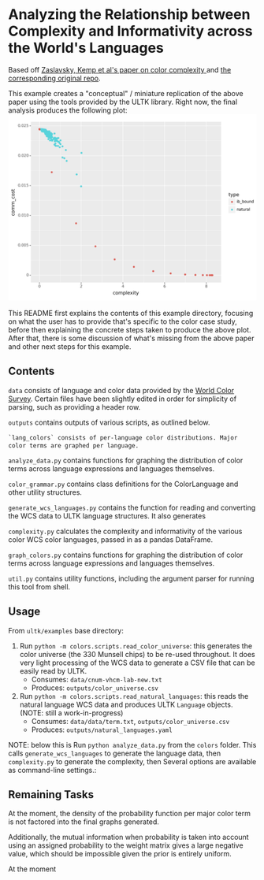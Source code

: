 # Analyzing the Relationship between Complexity and Informativity across the World's Languages

Based off [Zaslavsky, Kemp et al's paper on color complexity ](https://www.pnas.org/doi/full/10.1073/pnas.1800521115) and [the corresponding original repo](https://github.com/nogazs/ib-color-naming).

This example creates a "conceptual" / miniature replication of the above paper using the tools provided by the ULTK library.  Right now, the final analysis produces the following plot:
![a plot showing communicative cost and complexity of natural, explored, and dominant languages](https://github.com/CLMBRs/altk/blob/main/src/examples/colors/outputs/plot.png?raw=true)

This README first explains the contents of this example directory, focusing on what the user has to provide that's specific to the color case study, before then explaining the concrete steps taken to produce the above plot.  After that, there is some discussion of what's missing from the above paper and other next steps for this example.

## Contents
`data` consists of language and color data provided by the [World Color Survey](https://linguistics.berkeley.edu/wcs/data.html). Certain files have been slightly edited in order for simplicity of parsing, such as providing a header row.

`outputs` contains outputs of various scripts, as outlined below. 


    `lang_colors` consists of per-language color distributions. Major color terms are graphed per language.

`analyze_data.py` contains functions for graphing the distribution of color terms across language expressions and languages themselves.

`color_grammar.py` contains class definitions for the ColorLanguage and other utility structures.

`generate_wcs_languages.py` contains the function for reading and converting the WCS data to ULTK language structures. It also generates 

`complexity.py` calculates the complexity and informativity of the various color WCS color languages, passed in as a pandas DataFrame.

`graph_colors.py`  contains functions for graphing the distribution of color terms across language expressions and languages themselves.

`util.py` contains utility functions, including the argument parser for running this tool from shell. 

## Usage

From `ultk/examples` base directory:
1. Run `python -m colors.scripts.read_color_universe`: this generates the color universe (the 330 Munsell chips) to be re-used throughout.  It does very light processing of the WCS data to generate a CSV file that can be easily read by ULTK.
    - Consumes: `data/cnum-vhcm-lab-new.txt`
    - Produces: `outputs/color_universe.csv`
2. Run `python -m colors.scripts.read_natural_languages`: this reads the natural language WCS data and produces ULTK `Language` objects.  (NOTE: still a work-in-progress)
    - Consumes: `data/data/term.txt`, `outputs/color_universe.csv`
    - Produces: `outputs/natural_languages.yaml`

NOTE: below this is 
Run `python analyze_data.py` from the `colors` folder. This calls `generate_wcs_languages` to generate the language data, then `complexity.py` to generate the complexity, then  Several options are available as command-line settings.:


## Remaining Tasks

At the moment, the density of the probability function per major color term is not factored into the final graphs generated. 

Additionally, the mutual information when probability is taken into account using an assigned probability to the weight matrix gives a large negative value, which should be impossible given the prior is entirely uniform. 

At the moment 


